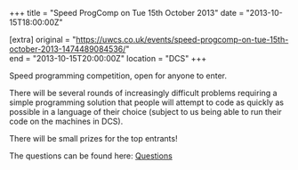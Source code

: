 +++
title = "Speed ProgComp on Tue 15th October 2013"
date = "2013-10-15T18:00:00Z"

[extra]
original = "https://uwcs.co.uk/events/speed-progcomp-on-tue-15th-october-2013-1474489084536/"    
end = "2013-10-15T20:00:00Z"
location = "DCS"
+++

Speed programming competition, open for anyone to enter.

There will be several rounds of increasingly difficult problems requiring a simple programming solution that people will attempt to code as quickly as possible in a language of their choice (subject to us being able to run their code on the machines in DCS).

There will be small prizes for the top entrants\!

The questions can be found here: [Questions](http://ruth.uwcs.co.uk/progcomp/151013/ProgComp151013.pdf)

